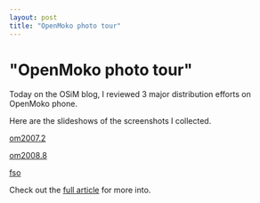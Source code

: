 ```yaml
---
layout: post
title: "OpenMoko photo tour"
---
```

"OpenMoko photo tour"
===
Today on the OSiM blog, I reviewed 3 major distribution efforts on OpenMoko phone.  
  
Here are the slideshows of the screenshots I collected.  
  
[om2007.2][0]  
  
  
  
[om2008.8][1]  
  
  
  
[fso][2]  
  
  
  
Check out the [full article][3] for more into.

[0]: http://wiki.openmoko.org/wiki/Om_2007.2
[1]: http://wiki.openmoko.org/wiki/Om2008.8
[2]: http://wiki.openmoko.org/wiki/OpenmokoFramework
[3]: http://blog.osimworld.com/?p=14
